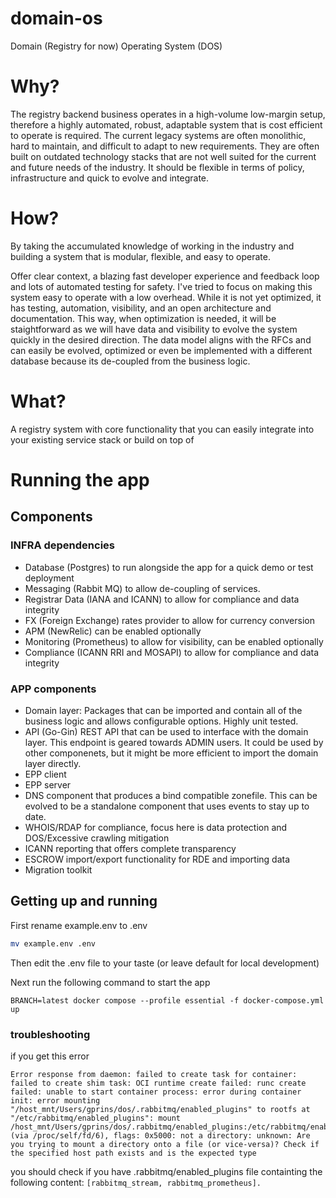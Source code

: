 # domain-os

Domain (Registry for now) Operating System (DOS)

 # Why?
 
 The registry backend business operates in a high-volume low-margin setup, therefore a highly automated, robust, adaptable system that is cost efficient to operate is required. 
 The current legacy systems are often monolithic, hard to maintain, and difficult to adapt to new requirements.
 They are often built on outdated technology stacks that are not well suited for the current and future needs of the industry.
 It should be flexible in terms of policy, infrastructure and quick to evolve and integrate. 

 # How?

By taking the accumulated knowledge of working in the industry and building a system that is modular, flexible, and easy to operate.


 Offer clear context, a blazing fast developer experience and feedback loop and lots of automated testing for safety.
 I've tried to focus on making this system easy to operate with a low overhead. While it is not yet optimized, it has testing, automation, visibility, and an open architecture and documentation.
 This way, when optimization is needed, it will be staightforward as we will have data and visibility to evolve the system quickly in the desired direction.
 The data model aligns with the RFCs and can easily be evolved, optimized or even be implemented with a different database because its de-coupled from the business logic.

  # What?
  A registry system with core functionality that you can easily integrate into your existing service stack or build on top of

# Running the app
## Components
### INFRA dependencies
* Database (Postgres) to run alongside the app for a quick demo or test deployment
* Messaging (Rabbit MQ) to allow de-coupling of services.
* Registrar Data (IANA and ICANN) to allow for compliance and data integrity
* FX (Foreign Exchange) rates provider to allow for currency conversion
* APM (NewRelic) can be enabled optionally
* Monitoring (Prometheus) to allow for visibility, can be enabled optionally
* Compliance (ICANN RRI and MOSAPI) to allow for compliance and data integrity

### APP components
* Domain layer: Packages that can be imported and contain all of the business logic and allows configurable options. Highly unit tested.
* API (Go-Gin) REST API that can be used to interface with the domain layer. This endpoint is geared towards ADMIN users. It could be used by other componenets, but it might be more efficient to import the domain layer directly.
* EPP client
* EPP server
* DNS component that produces a bind compatible zonefile. This can be evolved to be a standalone component that uses events to stay up to date.
* WHOIS/RDAP for compliance, focus here is data protection and DOS/Excessive crawling mitigation
* ICANN reporting that offers complete transparency
* ESCROW import/export functionality for RDE and importing data
* Migration toolkit

## Getting up and running
First rename example.env to .env
```bash
mv example.env .env
```
Then edit the .env file to your taste (or leave default for local development)

Next run the following command to start the app
```
BRANCH=latest docker compose --profile essential -f docker-compose.yml up
```

### troubleshooting
if you get this error
```
Error response from daemon: failed to create task for container: failed to create shim task: OCI runtime create failed: runc create failed: unable to start container process: error during container init: error mounting "/host_mnt/Users/gprins/dos/.rabbitmq/enabled_plugins" to rootfs at "/etc/rabbitmq/enabled_plugins": mount /host_mnt/Users/gprins/dos/.rabbitmq/enabled_plugins:/etc/rabbitmq/enabled_plugins (via /proc/self/fd/6), flags: 0x5000: not a directory: unknown: Are you trying to mount a directory onto a file (or vice-versa)? Check if the specified host path exists and is the expected type
```
you should check if you have .rabbitmq/enabled_plugins file containting the following content:
`[rabbitmq_stream, rabbitmq_prometheus].`
